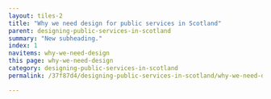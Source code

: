 ```yaml
---
layout: tiles-2
title: "Why we need design for public services in Scotland"
parent: designing-public-services-in-scotland
summary: "New subheading."
index: 1
navitems: why-we-need-design
this page: why-we-need-design
category: designing-public-services-in-scotland
permalink: /37f87d4/designing-public-services-in-scotland/why-we-need-design/

---
```

